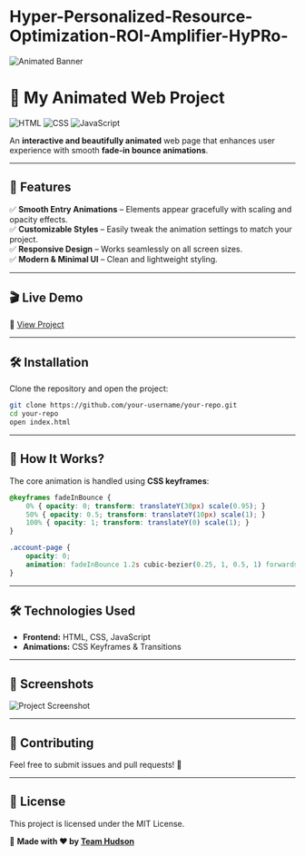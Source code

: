 # Hyper-Personalized-Resource-Optimization-ROI-Amplifier-HyPRo-
![Animated Banner]([https://www.behance.net/gallery/95746151/WIJMOBIEL-GIF-ANIMATED-BANNERS/modules/553018201])

# 🚀 My Animated Web Project

![HTML](https://img.shields.io/badge/HTML5-%23E34F26.svg?style=for-the-badge&logo=html5&logoColor=white)
![CSS](https://img.shields.io/badge/CSS3-%231572B6.svg?style=for-the-badge&logo=css3&logoColor=white)
![JavaScript](https://img.shields.io/badge/JavaScript-%23F7DF1E.svg?style=for-the-badge&logo=javascript&logoColor=black)

An **interactive and beautifully animated** web page that enhances user experience with smooth **fade-in bounce animations**.

---

## 🌟 Features
✅ **Smooth Entry Animations** – Elements appear gracefully with scaling and opacity effects.  
✅ **Customizable Styles** – Easily tweak the animation settings to match your project.  
✅ **Responsive Design** – Works seamlessly on all screen sizes.  
✅ **Modern & Minimal UI** – Clean and lightweight styling.  

---

## 🎬 Live Demo
🔗 [View Project]([https://hypro.netlify.app/])

---

## 🛠️ Installation
Clone the repository and open the project:

```sh
git clone https://github.com/your-username/your-repo.git
cd your-repo
open index.html
```

---

## 🎨 How It Works?
The core animation is handled using **CSS keyframes**:

```css
@keyframes fadeInBounce {
    0% { opacity: 0; transform: translateY(30px) scale(0.95); }
    50% { opacity: 0.5; transform: translateY(10px) scale(1); }
    100% { opacity: 1; transform: translateY(0) scale(1); }
}

.account-page {
    opacity: 0;
    animation: fadeInBounce 1.2s cubic-bezier(0.25, 1, 0.5, 1) forwards;
}
```

---

## 🛠 Technologies Used
- **Frontend:** HTML, CSS, JavaScript
- **Animations:** CSS Keyframes & Transitions

---

## 📸 Screenshots
![Project Screenshot](https://your-image-url.com/screenshot.png)

---

## 📩 Contributing
Feel free to submit issues and pull requests! 🤝

---

## 📜 License
This project is licensed under the MIT License. 

🚀 **Made with ❤️ by [Team Hudson](https://github.com/pepsyyt)**
